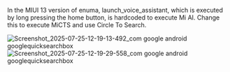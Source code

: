 In the MIUI 13 version of enuma, launch_voice_assistant, which is executed by long pressing the home button, is hardcoded to execute Mi AI.
Change this to execute MiCTS and use Circle To Search.

![Screenshot_2025-07-25-12-19-13-492_com google android googlequicksearchbox](https://github.com/user-attachments/assets/467959c6-0d25-410d-8c1a-c0cb157fad27)
![Screenshot_2025-07-25-12-19-29-558_com google android googlequicksearchbox](https://github.com/user-attachments/assets/d671e5cc-f8e5-4e1f-905f-a00883e9c2b7)

